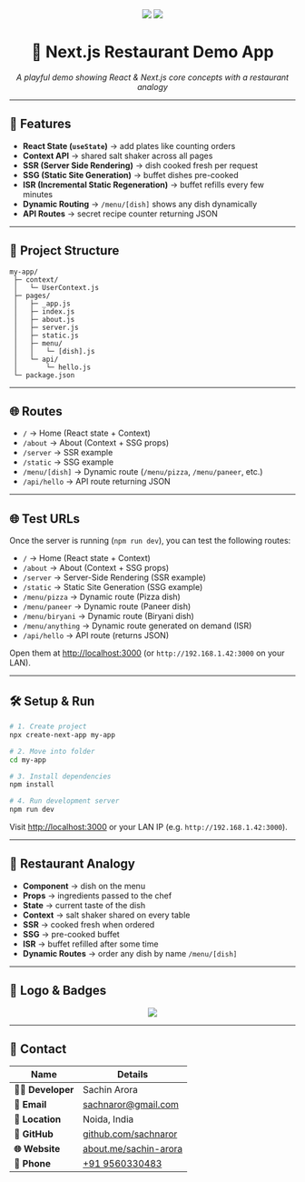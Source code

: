 <div align="center">
  <img src="https://img.shields.io/badge/Next.js-14.2.3-black?style=for-the-badge&logo=nextdotjs" />
  <img src="https://img.shields.io/badge/React-18.3.1-blue?style=for-the-badge&logo=react" />
  <h1>🍴 Next.js Restaurant Demo App</h1>
  <p><em>A playful demo showing React & Next.js core concepts with a restaurant analogy</em></p>
</div>

---

## 🚀 Features

- **React State (`useState`)** → add plates like counting orders
- **Context API** → shared salt shaker across all pages
- **SSR (Server Side Rendering)** → dish cooked fresh per request
- **SSG (Static Site Generation)** → buffet dishes pre-cooked
- **ISR (Incremental Static Regeneration)** → buffet refills every few minutes
- **Dynamic Routing** → `/menu/[dish]` shows any dish dynamically
- **API Routes** → secret recipe counter returning JSON

---

## 📂 Project Structure

```
my-app/
 ├─ context/
 │   └─ UserContext.js
 ├─ pages/
 │   ├─ _app.js
 │   ├─ index.js
 │   ├─ about.js
 │   ├─ server.js
 │   ├─ static.js
 │   ├─ menu/
 │   │   └─ [dish].js
 │   └─ api/
 │       └─ hello.js
 └─ package.json
```

---

## 🌐 Routes

- `/` → Home (React state + Context)
- `/about` → About (Context + SSG props)
- `/server` → SSR example
- `/static` → SSG example
- `/menu/[dish]` → Dynamic route (`/menu/pizza`, `/menu/paneer`, etc.)
- `/api/hello` → API route returning JSON

---


## 🌐 Test URLs

Once the server is running (`npm run dev`), you can test the following routes:

- `/` → Home (React state + Context)
- `/about` → About (Context + SSG props)
- `/server` → Server-Side Rendering (SSR example)
- `/static` → Static Site Generation (SSG example)
- `/menu/pizza` → Dynamic route (Pizza dish)
- `/menu/paneer` → Dynamic route (Paneer dish)
- `/menu/biryani` → Dynamic route (Biryani dish)
- `/menu/anything` → Dynamic route generated on demand (ISR)
- `/api/hello` → API route (returns JSON)

Open them at [http://localhost:3000](http://localhost:3000)
(or `http://192.168.1.42:3000` on your LAN).

---

## 🛠️ Setup & Run

```bash
# 1. Create project
npx create-next-app my-app

# 2. Move into folder
cd my-app

# 3. Install dependencies
npm install

# 4. Run development server
npm run dev
```

Visit [http://localhost:3000](http://localhost:3000) or your LAN IP (e.g. `http://192.168.1.42:3000`).

---

## 📖 Restaurant Analogy

- **Component** → dish on the menu
- **Props** → ingredients passed to the chef
- **State** → current taste of the dish
- **Context** → salt shaker shared on every table
- **SSR** → cooked fresh when ordered
- **SSG** → pre-cooked buffet
- **ISR** → buffet refilled after some time
- **Dynamic Routes** → order any dish by name `/menu/[dish]`

---

## 🎨 Logo & Badges

<p align="center">
  <img src="https://img.shields.io/badge/Made%20with-❤️-red?style=for-the-badge" />
</p>

---

## 📩 Contact

| Name              | Details                             |
|-------------------|-------------------------------------|
| **👨‍💻 Developer**  | Sachin Arora                      |
| **📧 Email**       | [sachnaror@gmail.com](mailto:sachnaror@gmail.com) |
| **📍 Location**    | Noida, India                       |
| **📂 GitHub**      | [github.com/sachnaror](https://github.com/sachnaror) |
| **🌐 Website**     | [about.me/sachin-arora](https://about.me/sachin-arora) |
| **📱 Phone**       | [+91 9560330483](tel:+919560330483) |
